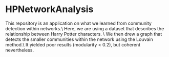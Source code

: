 # HPNetworkAnalysis

This repository is an application on what we learned from community detection within networks.\\
Here, we are using a dataset that describes the relationship between Harry Potter characters. \\
We then drew a graph that detects the smaller communities within the network using the Louvain method.\\
It yielded poor results (modularity < 0.2), but coherent nevertheless.
